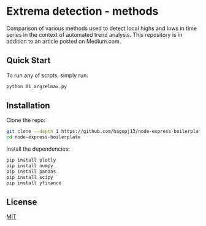# Extrema detection - methods


Comparison of various methods used to detect local highs and lows in time series in the context of automated trend analysis.
This repository is in addition to an article posted on Medium.com.

## Quick Start

To run any of scrpts, simply run:

```bash
python 01_argrelmax.py
```


## Installation


Clone the repo:

```bash
git clone --depth 1 https://github.com/hagopj13/node-express-boilerplate.git
cd node-express-boilerplate

```

Install the dependencies:

```bash
pip install plotly
pip install numpy
pip install pandas
pip install scipy
pip install yfinance
```

## License

[MIT](LICENSE)

